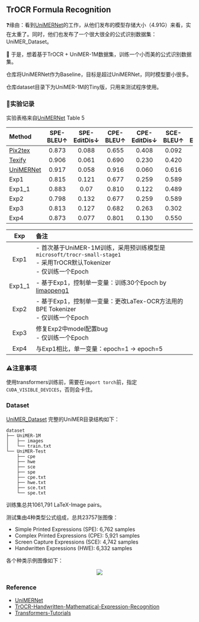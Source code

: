 ## TrOCR Formula Recognition

❓缘由：看到[UniMERNet](https://github.com/opendatalab/UniMERNet)的工作，从他们发布的模型存储大小（4.91G）来看，实在太重了。同时，他们也发布了一个很大很全的公式识别数据集：UniMER_Dataset。

🎯 于是，想着基于TrOCR + UniMER-1M数据集，训练一个小而美的公式识别数据集。

仓库将UniMERNet作为Baseline，目标是超过UniMERNet，同时模型要小很多。

仓库dataset目录下为UniMER-1M的Tiny版，只用来测试程序使用。

### 🔬实验记录

实验表格来自[UniMERNet](https://arxiv.org/abs/2404.15254) Table 5

| Method   | SPE-BLEU↑ | SPE-EditDis↓ | CPE-BLEU↑ | CPE-EditDis↓ | SCE-BLEU↑ | SCE-EditDis↓ | HWE-BLEU↑ | HWE-EditDis↓ |
| :---- | :-------: | :----------: | :-------: | :----------: | :-------: | :----------: | :-------: | :----------: |
| [Pix2tex](https://github.com/lukas-blecher/LaTeX-OCR) |   0.873   |    0.088     |   0.655   |    0.408     |   0.092   |    0.817     |   0.012   |    0.920     |
| [Texify](https://github.com/VikParuchuri/texify)      |   0.906   |    0.061     |   0.690   |    0.230     |   0.420   |    0.390     |   0.341   |    0.522     |
| [UniMERNet](https://github.com/opendatalab/UniMERNet) |   0.917   |    0.058     |   0.916   |    0.060     |   0.616   |    0.229     |   0.921   |    0.055     |
| Exp1   |   0.815   |    0.121     |   0.677   |    0.259     |   0.589   |    0.227     |   0.150   |    0.520     |
| Exp1_1 |   0.883   |    0.07     |   0.810   |    0.122     |   0.489   |    0.262     |   0.900   |    0.06     |
| Exp2    |   0.798   |    0.132     |   0.677   |    0.259     |   0.589   |    0.227     |   0.150   |    0.520     |
| Exp3 |   0.813   |    0.127     |   0.682   |    0.263     |   0.302   |   0.231     |   0.166   |   0.540      |
| Exp4 |   0.873   |   0.077    |  0.801   |   0.130     |   0.550  |   0.238    |  0.092   |   0.469     |

|  Exp  | 备注                                                                                                   |
| :---: | :------ |
| Exp1  | - 首次基于UniMER-1M训练，采用预训练模型是`microsoft/trocr-small-stage1` <br/> - 采用TrOCR默认Tokenizer <br/> - 仅训练一个Epoch |
| Exp1_1 | - 基于Exp1，控制单一变量：训练30个Epoch by [limaopeng1](https://github.com/limaopeng1) |
| Exp2  | - 基于Exp1，控制单一变量：更改LaTex-OCR方法用的BPE Tokenizer <br/> - 仅训练一个Epoch|
| Exp3  | 修复Exp2中model配置bug <br/> - 仅训练一个Epoch  |
| Exp4  | 与Exp1相比，单一变量：epoch=1 → epoch=5                                                             |

### ⚠️注意事项

使用transformers训练前，需要在`import torch`前，指定`CUDA_VISIBLE_DEVICES`，否则会卡住。

### Dataset

[UniMER_Dataset](https://huggingface.co/datasets/wanderkid/UniMER_Dataset)
完整的UniMER目录结构如下：

```text
dataset
├── UniMER-1M
│   ├── images
│   └── train.txt
└── UniMER-Test
    ├── cpe
    ├── hwe
    ├── sce
    ├── spe
    ├── cpe.txt
    ├── hwe.txt
    ├── sce.txt
    └── spe.txt
```

训练集总共1061,791 LaTeX-Image pairs。

测试集由4种类型公式组成，总共23757张图像：

- Simple Printed Expressions (SPE): 6,762 samples
- Complex Printed Expressions (CPE): 5,921 samples
- Screen Capture Expressions (SCE): 4,742 samples
- Handwritten Expressions (HWE): 6,332 samples

各个种类示例图像如下：

<div align="center">
    <img src="https://github.com/SWHL/TrOCR-Formula-Rec/releases/download/v0.0.0/dataset_deom.png">
</div>

### Reference

- [UniMERNet](https://github.com/opendatalab/UniMERNet)
- [TrOCR-Handwritten-Mathematical-Expression-Recognition](https://github.com/win5923/TrOCR-Handwritten-Mathematical-Expression-Recognition.git)
- [Transformers-Tutorials](https://github.com/NielsRogge/Transformers-Tutorials/blob/master/TrOCR/Fine_tune_TrOCR_on_IAM_Handwriting_Database_using_Seq2SeqTrainer.ipynb)
